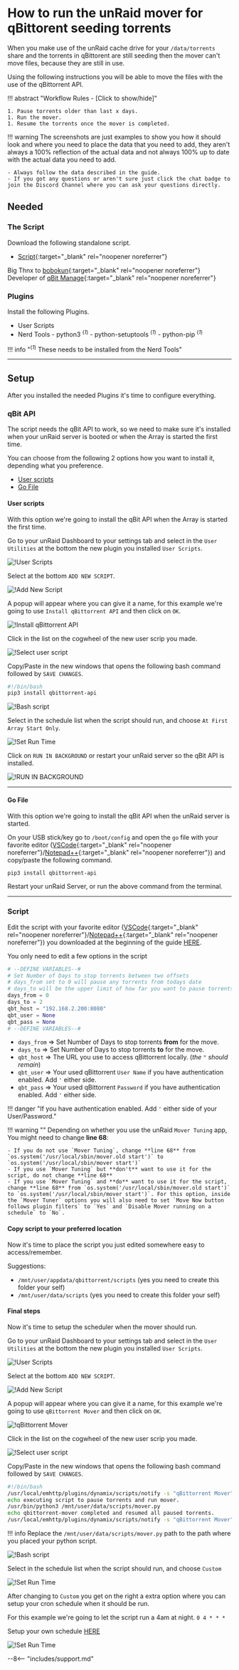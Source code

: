 # How to run the unRaid mover for qBittorent seeding torrents

When you make use of the unRaid cache drive for your `/data/torrents` share and the torrents in qBittorent are still seeding then the mover can't move files, because they are still in use.

Using the following instructions you will be able to move the files with the use of the qBittorrent API.

!!! abstract "Workflow Rules - [Click to show/hide]"

    1. Pause torrents older than last x days.
    1. Run the mover.
    1. Resume the torrents once the mover is completed.

!!! warning
    The screenshots are just examples to show you how it should look and where you need to place the data that you need to add, they aren't always a 100% reflection of the actual data and not always 100% up to date with the actual data you need to add.

    - Always follow the data described in the guide.
    - If you got any questions or aren't sure just click the chat badge to join the Discord Channel where you can ask your questions directly.

## Needed

### The Script

Download the following standalone script.

- [Script](https://raw.githubusercontent.com/StuffAnThings/qbit_manage/master/scripts/mover.py){:target="_blank" rel="noopener noreferrer"}

Big Thnx to [bobokun](https://github.com/bobokun){:target="_blank" rel="noopener noreferrer"} Developer of [qBit Manage](https://github.com/StuffAnThings/qbit_manage){:target="_blank" rel="noopener noreferrer"}

### Plugins

Install the following Plugins.

- User Scripts
- Nerd Tools
      - python3 <sup>(*1*)</sup>
      - python-setuptools <sup>(*1*)</sup>
      - python-pip <sup>(*1*)</sup>

!!! info "<sup>(*1*)</sup> These needs to be installed from the Nerd Tools"

------

## Setup

After you installed the needed Plugins it's time to configure everything.

### qBit API

The script needs the qBit API to work, so we need to make sure it's installed when your unRaid server is booted or when the Array is started the first time.

You can choose from the following 2 options how you want to install it, depending what you preference.

- [User scripts](#user-scripts)
- [Go File](#go-file)

#### User scripts

With this option we're going to install the qBit API when the Array is started the first time.

Go to your unRaid Dashboard to your settings tab and select in the `User Utilities` at the bottom the new plugin you installed `User Scripts`.

![!User Scripts](images/Unraid-settings-user-scripts-icon.png)

Select at the bottom `ADD NEW SCRIPT`.

![!Add New Script](images/Unraid-user-scripts-add-new-script-icon.png)

A popup will appear where you can give it a name, for this example we're going to use `Install qBittorrent API` and then click on `OK`.

![!Install qBittorrent API](images/Unraid-user-scripts-add-new-script-enter-name.png)

Click in the list on the cogwheel of the new user scrip you made.

![!Select user script](images/Unraid-settings-user-scripts-list-select-qbit-api.png)

Copy/Paste in the new windows that opens the following bash command followed by `SAVE CHANGES`.

```bash
#!/bin/bash
pip3 install qbittorrent-api
```

![!Bash script](images/Unraid-settings-user-scripts-qbit-api.png)

Select in the schedule list when the script should run, and choose `At First Array Start Only`.

![!Set Run Time](images/Unraid-settings-user-scripts-qbit-api-schedule.png)

Click on `RUN IN BACKGROUND` or restart your unRaid server so the qBit API is installed.

![!RUN IN BACKGROUND](images/Unraid-settings-user-scripts-qbit-api-run-background.png)

------

#### Go File

With this option we're going to install the qBit API when the unRaid server is started.

On your USB stick/key go to `/boot/config` and open the `go` file with your favorite editor ([VSCode](https://code.visualstudio.com/){:target="_blank" rel="noopener noreferrer"}/[Notepad++](https://notepad-plus-plus.org/downloads/){:target="_blank" rel="noopener noreferrer"}) and copy/paste the following command.

```bash
pip3 install qbittorrent-api
```

Restart your unRaid Server, or run the above command from the terminal.

------

### Script

Edit the script with your favorite editor ([VSCode](https://code.visualstudio.com/){:target="_blank" rel="noopener noreferrer"}/[Notepad++](https://notepad-plus-plus.org/downloads/){:target="_blank" rel="noopener noreferrer"}) you downloaded at the beginning of the guide [HERE](#the-script).

You only need to edit a few options in the script

```python
# --DEFINE VARIABLES--#
# Set Number of Days to stop torrents between two offsets
# days_from set to 0 will pause any torrents from todays date
# days_to will be the upper limit of how far you want to pause torrents to
days_from = 0
days_to = 2
qbt_host = "192.168.2.200:8080"
qbt_user = None
qbt_pass = None
# --DEFINE VARIABLES--#
```

- `days_from` => Set Number of Days to stop torrents **from** for the move.
- `days_to` => Set Number of Days to stop torrents **to** for the move.
- `qbt_host` => The URL you use to access qBittorrent locally. (*the* `"` *should remain*)
- `qbt_user` => Your used qBittorrent `User Name` if you have authentication enabled. Add `'` either side.
- `qbt_pass` => Your used qBittorrent `Password` if you have authentication enabled. Add `'` either side.

!!! danger "If you have authentication enabled. Add `'` either side of your User/Password."

!!! warning ""
    Depending on whether you use the unRaid `Mover Tuning` app, You might need to change **line 68**:

    - If you do not use `Mover Tuning`, change **line 68** from `os.system('/usr/local/sbin/mover.old start')` to `os.system('/usr/local/sbin/mover start')`
    - If you use `Mover Tuning` but **don't** want to use it for the script, do not change **line 68**
    - If you use `Mover Tuning` and **do** want to use it for the script, change **line 68** from `os.system('/usr/local/sbin/mover.old start')` to `os.system('/usr/local/sbin/mover start')`. For this option, inside the `Mover Tuner` options you will also need to set `Move Now button follows plugin filters` to `Yes` and `Disable Mover running on a schedule` to `No`.

#### Copy script to your preferred location

Now it's time to place the script you just edited somewhere easy to access/remember.

Suggestions:

- `/mnt/user/appdata/qbittorrent/scripts` (yes you need to create this folder your self)
- `/mnt/user/data/scripts` (yes you need to create this folder your self)

#### Final steps

Now it's time to setup the scheduler when the mover should run.

Go to your unRaid Dashboard to your settings tab and select in the `User Utilities` at the bottom the new plugin you installed `User Scripts`.

![!User Scripts](images/Unraid-settings-user-scripts-icon.png)

Select at the bottom `ADD NEW SCRIPT`.

![!Add New Script](images/Unraid-user-scripts-add-new-script-icon.png)

A popup will appear where you can give it a name, for this example we're going to use `qBittorrent Mover` and then click on `OK`.

![!qBittorrent Mover](images/Unraid-user-scripts-add-new-script-enter-name-qbt.png)

Click in the list on the cogwheel of the new user scrip you made.

![!Select user script](images/Unraid-settings-user-scripts-list-select-qbit-mover.png)

Copy/Paste in the new windows that opens the following bash command followed by `SAVE CHANGES`.

```bash
#!/bin/bash
/usr/local/emhttp/plugins/dynamix/scripts/notify -s "qBittorrent Mover" -d "qBittorrent Mover starting @ `date +%H:%M:%S`."
echo executing script to pause torrents and run mover.
/usr/bin/python3 /mnt/user/data/scripts/mover.py
echo qbittorrent-mover completed and resumed all paused torrents.
/usr/local/emhttp/plugins/dynamix/scripts/notify -s "qBittorrent Mover" -d "qBittorrent Mover completed @ `date +%H:%M:%S`."
```

!!! info
    Replace the `/mnt/user/data/scripts/mover.py` path to the path where you placed your python script.

![!Bash script](images/Unraid-settings-user-scripts-qbit-mover.png)

Select in the schedule list when the script should run, and choose `Custom`

![!Set Run Time](images/Unraid-settings-user-scripts-qbit-mover-schedule.png)

After changing to `Custom` you get on the right a extra option where you can setup your cron schedule when it should be run.

For this example we're going to let the script run a 4am at night. `0 4 * * *`

Setup your own schedule [HERE](https://crontab.guru/)

![!Set Run Time](images/Unraid-settings-user-scripts-qbit-mover-cron.png)

--8<-- "includes/support.md"
